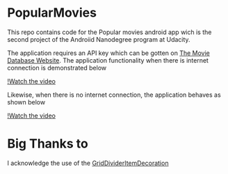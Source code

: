 # PopularMovies
This repo contains code for the Popular movies android app wich is the second project of the Androiid Nanodegree program at Udacity.

The application requires an API key which can be gotten on [The Movie Database Website](https://www.themoviedb.org).
The application functionality when there is internet connection is demonstrated below

[!Watch the video](https://github.com/ngengesenior/PopularMoviesApp/blob/master/internet.mp4)

Likewise, when there is no internet connection, the application behaves as shown below

[!Watch the video](https://github.com/ngengesenior/PopularMoviesApp/blob/master/no_internet.mp4)


# Big Thanks to
I acknowledge the use of the [GridDividerItemDecoration](https://github.com/bignerdranch/simple-item-decoration/blob/master/simpleitemdecoration/src/main/java/com/dgreenhalgh/android/simpleitemdecoration/grid/GridDividerItemDecoration.java)

